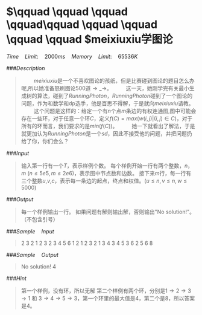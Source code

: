 ﻿# $\qquad \qquad \qquad \qquad\qquad \qquad \qquad \qquad \qquad $meixiuxiu学图论
$Time\quad Limit :\quad 2000ms \quad Memory \quad Limit: \quad 65536K$

###$Description$
>$\quad\quad$$meixiuxiu$是一个不喜欢图论的孩纸，但是比赛碰到图论的题目怎么办呢,所以她准备怒刷图论500道$\to \_\to$。
>$\quad\quad$这一天，她刚学完有关最小生成树的算法，碰到了$RunningPhoton$，$RunningPhoton$碰到了一个图论的问题，作为和数学和dp选手，他是百思不得解，于是就向$meixiuxiu$请教。
$\quad\quad$这个问题是这样的：给定一个有$n$个点$m$条边的有权连通图,图中可能会存在一些环，对于任意一个环$C$，定义$f(C) = max(w(i,j)|(i,j) \in C)$，对于所有的环而言，我们要求的是$min(f(C))$。
$\quad\quad$她一下就看出了解法，于是就更加认为$RunningPhoton$是一个$sd$，因此不接受他的问题，并把问题扔给了你，你们会么？

###$Input$
>输入第一行有一个$T$，表示样例个数。
每个样例开始一行有两个整数，$n$，$m$ $(n \le 5e5, m \le 2e6)$，表示图中节点数和边数。
接下来$m$行，每一行有三个整数$u$,$v$,$c$，表示每一条边的起点，终点和权值。$(u \le n, v \le n, w \le 5000)$

###$Output$
>每一个样例输出一行。
如果问题有解则输出解，否则输出"No solution!"。（不包含引号）

###$Sample\quad Input$
>2
3&#160;2
1&#160;2&#160;3
2&#160;3&#160;4
5&#160;6
1&#160;2&#160;1
2&#160;3&#160;2
1&#160;3&#160;4
3&#160;4&#160;5
3&#160;6&#160;2
5&#160;6&#160;8

###$Sample \quad Output$
>No solution!
4

###$Hint$
>第一个样例，没有环，所以无解
第二个样例有两个环，分别是$1 \to 2 \to 3 \to 1$ 和 $3 \to 4 \to 5 \to 3$，第一个环里的最大值是$4$，第二个是$8$，所以答案是4。

